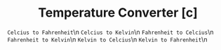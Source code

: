 <div align="center">
<h1>Temperature Converter [c]</h1>
</div>

`Celcius to Fahrenheit`\n
`Celcius to Kelvin`\n
`Fahrenheit to Celcius`\n
`Fahrenheit to Kelvin`\n
`Kelvin to Celcius`\n
`Kelvin to Fahrenheit`\n
